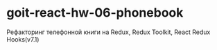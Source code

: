 # goit-react-hw-06-phonebook
Рефакторинг телефонной книги на Redux, Redux Toolkit, React Redux Hooks(v7.1)
